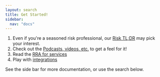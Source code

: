 ```yaml
---
layout: search
title: Get Started!
sidebar:
  nav: "docs"
---
```


1. Even if you're a seasoned risk professional, our [Risk TL;DR](assessing_security_risk) may pick your interest.
2. Check out the [Podcasts, videos, etc.](podcasts) to get a feel for it!
3. Read the [RRA for services](rapid_risk_assessment)
4. Play with [integrations](integrations)


See the side bar for more documentation, or use the search below.
